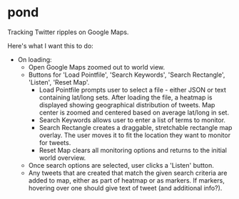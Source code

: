 pond
========

Tracking Twitter ripples on Google Maps.

Here's what I want this to do:

* On loading:
  * Open Google Maps zoomed out to world view.
  * Buttons for 'Load Pointfile', 'Search Keywords', 'Search Rectangle', 'Listen', 'Reset Map'.
    * Load Pointfile prompts user to select a file - either JSON or text containing lat/long sets. After loading the file, a heatmap is displayed showing geographical distribution of tweets. Map center is zoomed and centered based on average lat/long in set.
    * Search Keywords allows user to enter a list of terms to monitor.
    * Search Rectangle creates a draggable, stretchable rectangle map overlay. The user moves it to fit the location they want to monitor for tweets.
    * Reset Map clears all monitoring options and returns to the initial world overview.
  * Once search options are selected, user clicks a 'Listen' button.
  * Any tweets that are created that match the given search criteria are added to map, either as part of heatmap or as markers. If markers, hovering over one should give text of tweet (and additional info?).
